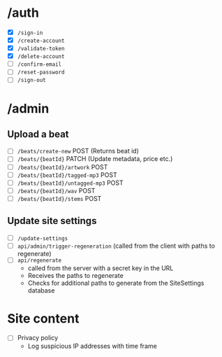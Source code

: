 # /auth

- [x] `/sign-in`
- [x] `/create-account`
- [x] `/validate-token`
- [x] `/delete-account`
- [ ] `/confirm-email`
- [ ] `/reset-password`
- [ ] `/sign-out`

# /admin

## Upload a beat

- [ ] `/beats/create-new` POST (Returns beat id)
- [ ] `/beats/{beatId}` PATCH (Update metadata, price etc.)
- [ ] `/beats/{beatId}/artwork` POST
- [ ] `/beats/{beatId}/tagged-mp3` POST
- [ ] `/beats/{beatId}/untagged-mp3` POST
- [ ] `/beats/{beatId}/wav` POST
- [ ] `/beats/{beatId}/stems` POST

## Update site settings

- [ ] `/update-settings`
- [ ] `api/admin/trigger-regeneration` (called from the client with paths to regenerate)
- [ ] `api/regenerate`
  - called from the server with a secret key in the URL
  - Receives the paths to regenerate
  - Checks for additional paths to generate from the SiteSettings database

# Site content

- [ ] Privacy policy
  - Log suspicious IP addresses with time frame
